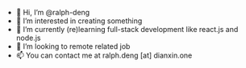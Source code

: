 - 👋 Hi, I’m @ralph-deng
- 👀 I’m interested in creating something
- 🌱 I’m currently (re)learning full-stack development like react.js and node.js 
- 💞️ I’m looking to remote related job
- 📫 You can contact me at ralph.deng [at] dianxin.one

<!---
ralph-deng/ralph-deng is a ✨ special ✨ repository because its `README.md` (this file) appears on your GitHub profile.
You can click the Preview link to take a look at your changes.
--->
